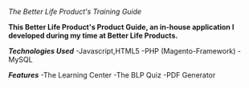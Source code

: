 *The Better Life Product's Training Guide*

**This Better Life Product's Product Guide, an in-house application I developed during my time at Better Life Products.**

***Technologies Used***
-Javascript,HTML5
-PHP (Magento-Framework)
-MySQL

***Features***
-The Learning Center
-The BLP Quiz
-PDF Generator
